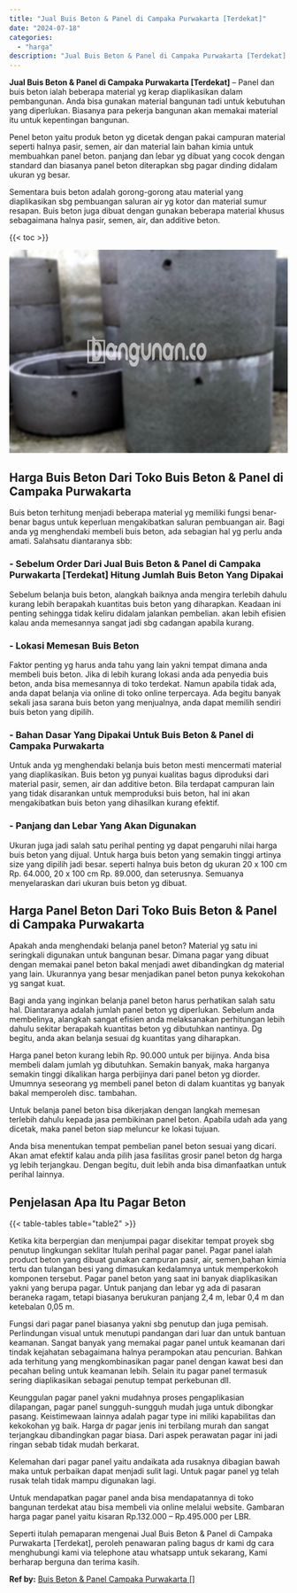 ```yaml
---
title: "Jual Buis Beton & Panel di Campaka Purwakarta [Terdekat]"
date: "2024-07-18"
categories: 
  - "harga"
description: "Jual Buis Beton & Panel di Campaka Purwakarta [Terdekat]. Seperti itulah pemaparan mengenai Jual Buis Beton & Panel di Campaka Purwakarta [Terdekat], perol..."
---
```


**Jual Buis Beton & Panel di Campaka Purwakarta \[Terdekat\]** – Panel dan buis beton ialah beberapa material yg kerap diaplikasikan dalam pembangunan. Anda bisa gunakan material bangunan tadi untuk kebutuhan yang diperlukan. Biasanya para pekerja bangunan akan memakai material itu untuk kepentingan bangunan.

Penel beton yaitu produk beton yg dicetak dengan pakai campuran material seperti halnya pasir, semen, air dan material lain bahan kimia untuk membuahkan panel beton. panjang dan lebar yg dibuat yang cocok dengan standard dan biasanya panel beton diterapkan sbg pagar dinding didalam ukuran yg besar.

Sementara buis beton adalah gorong-gorong atau material yang diaplikasikan sbg pembuangan saluran air yg kotor dan material sumur resapan. Buis beton juga dibuat dengan gunakan beberapa material khusus sebagaimana halnya pasir, semen, air, dan additive beton.

{{< toc >}}

![Jual Buis Beton & Panel di Campaka Purwakarta [Terdekat]](/images/jual-panel-buis-beton-murah-42.png)

## Harga Buis Beton Dari Toko Buis Beton & Panel di Campaka Purwakarta

Buis beton terhitung menjadi beberapa material yg memiliki fungsi benar-benar bagus untuk keperluan mengakibatkan saluran pembuangan air. Bagi anda yg menghendaki membeli buis beton, ada sebagian hal yg perlu anda amati. Salahsatu diantaranya sbb:

### \- Sebelum Order Dari Jual Buis Beton & Panel di Campaka Purwakarta \[Terdekat\] Hitung Jumlah Buis Beton Yang Dipakai

Sebelum belanja buis beton, alangkah baiknya anda mengira terlebih dahulu kurang lebih berapakah kuantitas buis beton yang diharapkan. Keadaan ini penting sehingga tidak keliru didalam jalankan pembelian. akan lebih efisien kalau anda memesannya sangat jadi sbg cadangan apabila kurang.

### \- Lokasi Memesan Buis Beton

Faktor penting yg harus anda tahu yang lain yakni tempat dimana anda membeli buis beton. Jika di lebih kurang lokasi anda ada penyedia buis beton, anda bisa memesannya di toko terdekat. Namun apabila tidak ada, anda dapat belanja via online di toko online terpercaya. Ada begitu banyak sekali jasa sarana buis beton yang menjualnya, anda dapat memilih sendiri buis beton yang dipilih.

### \- Bahan Dasar Yang Dipakai Untuk Buis Beton & Panel di Campaka Purwakarta

Untuk anda yg menghendaki belanja buis beton mesti mencermati material yang diaplikasikan. Buis beton yg punyai kualitas bagus diproduksi dari material pasir, semen, air dan additive beton. Bila terdapat campuran lain yang tidak disarankan untuk memproduksi buis beton, hal ini akan mengakibatkan buis beton yang dihasilkan kurang efektif.

### \- Panjang dan Lebar Yang Akan Digunakan

Ukuran juga jadi salah satu perihal penting yg dapat pengaruhi nilai harga buis beton yang dijual. Untuk harga buis beton yang semakin tinggi artinya size yang dipilih jadi besar. seperti halnya buis beton dg ukuran 20 x 100 cm Rp. 64.000, 20 x 100 cm Rp. 89.000, dan seterusnya. Semuanya menyelaraskan dari ukuran buis beton yg dibuat.

## Harga Panel Beton Dari Toko Buis Beton & Panel di Campaka Purwakarta

Apakah anda menghendaki belanja panel beton? Material yg satu ini seringkali digunakan untuk bangunan besar. Dimana pagar yang dibuat dengan memakai panel beton bakal menjadi awet dibandingkan dg material yang lain. Ukurannya yang besar menjadikan panel beton punya kekokohan yg sangat kuat.

Bagi anda yang inginkan belanja panel beton harus perhatikan salah satu hal. Diantaranya adalah jumlah panel beton yg diperlukan. Sebelum anda membelinya, alangkah sangat efisien anda melaksanakan perhitungan lebih dahulu sekitar berapakah kuantitas beton yg dibutuhkan nantinya. Dg begitu, anda akan belanja sesuai dg kuantitas yang diharapkan.

Harga panel beton kurang lebih Rp. 90.000 untuk per bijinya. Anda bisa membeli dalam jumlah yg dibutuhkan. Semakin banyak, maka harganya semakin tinggi dikalikan harga perbijinya dari panel beton yg diorder. Umumnya seseorang yg membeli panel beton di dalam kuantitas yg banyak bakal memperoleh disc. tambahan.

Untuk belanja panel beton bisa dikerjakan dengan langkah memesan terlebih dahulu kepada jasa pembikinan panel beton. Apabila udah ada yang dicetak, maka panel beton siap meluncur ke lokasi tujuan.

Anda bisa menentukan tempat pembelian panel beton sesuai yang dicari. Akan amat efektif kalau anda pilih jasa fasilitas grosir panel beton dg harga yg lebih terjangkau. Dengan begitu, duit lebih anda bisa dimanfaatkan untuk perihal lainnya.

## Penjelasan Apa Itu Pagar Beton

{{< table-tables table="table2" >}}

Ketika kita berpergian dan menjumpai pagar disekitar tempat proyek sbg penutup lingkungan seklitar Itulah perihal pagar panel. Pagar panel ialah product beton yang dibuat gunakan campuran pasir, air, semen,bahan kimia tertu dan tulangan besi yang dimasukan kedalamnya untuk memperkokoh komponen tersebut. Pagar panel beton yang saat ini banyak diaplikasikan yakni yang berupa pagar. Untuk panjang dan lebar yg ada di pasaran beraneka ragam, tetapi biasanya berukuran panjang 2,4 m, lebar 0,4 m dan ketebalan 0,05 m.

Fungsi dari pagar panel biasanya yakni sbg penutup dan juga pemisah. Perlindungan visual untuk menutupi pandangan dari luar dan untuk bantuan keamanan. Sangat banyak yang memakai pagar panel untuk keamanan dari tindak kejahatan sebagaimana halnya perampokan atau pencurian. Bahkan ada terhitung yang mengkombinasikan pagar panel dengan kawat besi dan pecahan beling untuk keamanan lebih. Selain itu pagar panel termasuk sering diaplikasikan sebagai penutup tempat perkebunan dll.

Keunggulan pagar panel yakni mudahnya proses pengaplikasian dilapangan, pagar panel sungguh-sungguh mudah juga untuk dibongkar pasang. Keistimewaan lainnya adalah pagar type ini miliki kapabilitas dan kekokohan yg baik. Harga dr pagar jenis ini terbilang murah dan sangat terjangkau dibandingkan pagar biasa. Dari aspek perawatan pagar ini jadi ringan sebab tidak mudah berkarat.

Kelemahan dari pagar panel yaitu andaikata ada rusaknya dibagian bawah maka untuk perbaikan dapat menjadi sulit lagi. Untuk pagar panel yg telah rusak telah tidak mampu digunakan lagi.

Untuk mendapatkan pagar panel anda bisa mendapatannya di toko bangunan terdekat atau bisa membeli via online melalui website. Gambaran harga pagar panel yaitu kisaran Rp.132.000 – Rp.495.000 per LBR.

Seperti itulah pemaparan mengenai Jual Buis Beton & Panel di Campaka Purwakarta \[Terdekat\], peroleh penawaran paling bagus dr kami dg cara menghubungi kami via telephone atau whatsapp untuk sekarang, Kami berharap berguna dan terima kasih.

**Ref by:** [Buis Beton & Panel Campaka Purwakarta []](https://id.wikipedia.org/wiki/Buis)
